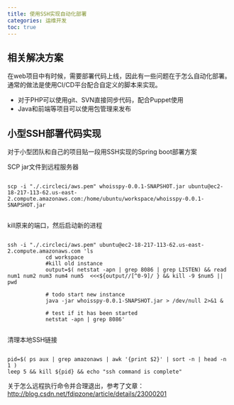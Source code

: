 ```yaml
---
title: 使用SSH实现自动化部署
categories: 运维开发
toc: true
---
```


## 相关解决方案

在web项目中有时候，需要部署代码上线，因此有一些问题在于怎么自动化部署。通常的做法是使用CI/CD平台配合自定义的脚本来实现。

- 对于PHP可以使用git、SVN直接同步代码，配合Puppet使用
- Java和前端等项目可以使用包管理来发布

## 小型SSH部署代码实现

对于小型团队和自己的项目贴一段用SSH实现的Spring boot部署方案

SCP jar文件到远程服务器

```shell

scp -i "./.circleci/aws.pem" whoisspy-0.0.1-SNAPSHOT.jar ubuntu@ec2-18-217-113-62.us-east-2.compute.amazonaws.com:/home/ubuntu/workspace/whoisspy-0.0.1-SNAPSHOT.jar


```

kill原来的端口，然后启动新的进程

```shell

ssh -i "./.circleci/aws.pem" ubuntu@ec2-18-217-113-62.us-east-2.compute.amazonaws.com 'ls
            cd workspace
            #kill old instance
            output=$( netstat -apn | grep 8086 | grep LISTEN) && read num1 num2 num3 num4 num5  <<<${output//[^0-9]/ } && kill -9 $num5 || pwd

            # todo start new instance
            java -jar whoisspy-0.0.1-SNAPSHOT.jar > /dev/null 2>&1 &

            # test if it has been started
            netstat -apn | grep 8086'


```

清理本地SSH链接

```shell

pid=$( ps aux | grep amazonaws | awk '{print $2}' | sort -n | head -n 1 )
leep 5 && kill ${pid} && echo "ssh command is complete"

```

关于怎么远程执行命令并合理退出，参考了文章：http://blog.csdn.net/fdipzone/article/details/23000201


